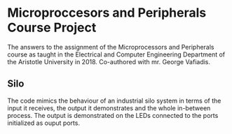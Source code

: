 # Microproccesors and Peripherals Course Project
The answers to the assignment of the Microprocessors and Peripherals course as taught in the Electrical and Computer Engineering Department of the Aristotle University in 2018. Co-authored with mr. George Vafiadis.

## Silo 
The code mimics the behaviour of an industrial silo system in terms of the input it receives, the output it demonstrates and the whole in-between process. The output is demonstrated on the LEDs connected to the ports initialized as ouput ports.
